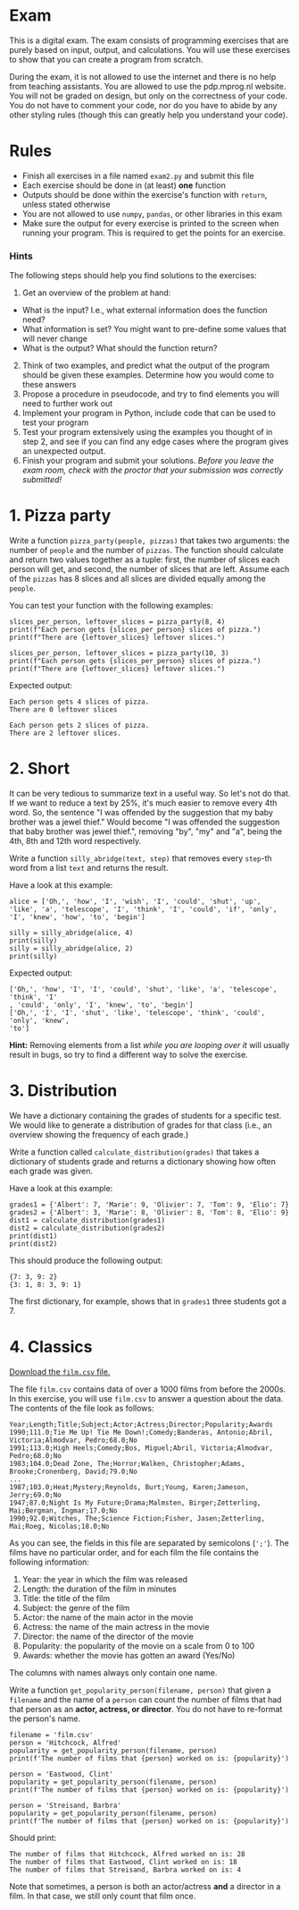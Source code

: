 # Exam

This is a digital exam. The exam consists of programming exercises that are purely based on input, output, and calculations. You will use these exercises to show that you can create a program from scratch.

During the exam, it is not allowed to use the internet and there is no help from teaching assistants. You are allowed to use the pdp.mprog.nl website. You will not be graded on design, but only on the correctness of your code. You do not have to comment your code, nor do you have to abide by any other styling rules (though this can greatly help you understand your code).

# Rules

- Finish all exercises in a file named `exam2.py` and submit this file
- Each exercise should be done in (at least) **one** function
- Outputs should be done within the exercise's function with `return`, unless stated otherwise
- You are not allowed to use `numpy`, `pandas`, or other libraries in this exam
- Make sure the output for every exercise is printed to the screen when running your program. This is required to get the points for an exercise.

### Hints

The following steps should help you find solutions to the exercises:

1. Get an overview of the problem at hand:
  - What is the input? I.e., what external information does the function need?
  - What information is set? You might want to pre-define some values that will never change
  - What is the output? What should the function return?
2. Think of two examples, and predict what the output of the program should be given these examples. Determine how you would come to these answers
3. Propose a procedure in pseudocode, and try to find elements you will need to further work out
4. Implement your program in Python, include code that can be used to test your program
5. Test your program extensively using the examples you thought of in step 2, and see if you can find any edge cases where the program gives an unexpected output.
6. Finish your program and submit your solutions. *Before you leave the exam room, check with the proctor that your submission was correctly submitted!*

# 1. Pizza party

Write a function `pizza_party(people, pizzas)` that takes two arguments: the number of `people` and the number of `pizzas`. The function should calculate and return two values together as a tuple: first, the number of slices each person will get, and second, the number of slices that are left. Assume each of the `pizzas` has 8 slices and all slices are divided equally among the `people`.

You can test your function with the following examples:

    slices_per_person, leftover_slices = pizza_party(8, 4)
    print(f"Each person gets {slices_per_person} slices of pizza.")
    print(f"There are {leftover_slices} leftover slices.")

    slices_per_person, leftover_slices = pizza_party(10, 3)
    print(f"Each person gets {slices_per_person} slices of pizza.")
    print(f"There are {leftover_slices} leftover slices.")

Expected output:

    Each person gets 4 slices of pizza.
    There are 0 leftover slices

    Each person gets 2 slices of pizza.
    There are 2 leftover slices.

# 2. Short

It can be very tedious to summarize text in a useful way. So let's not do that. If we want to reduce a text by 25%, it's much easier to remove every 4th word. So, the sentence "I was offended by the suggestion that my baby brother was a jewel thief." Would become "I was offended the suggestion that baby brother was jewel thief.", removing "by", "my" and "a", being the 4th, 8th and 12th word respectively.

Write a function `silly_abridge(text, step)` that removes every `step`-th word from a list `text` and returns the result.

Have a look at this example:

    alice = ['Oh,', 'how', 'I', 'wish', 'I', 'could', 'shut', 'up', 'like', 'a', 'telescope', 'I', 'think', 'I', 'could', 'if', 'only', 'I', 'knew', 'how', 'to', 'begin']

    silly = silly_abridge(alice, 4)
    print(silly)
    silly = silly_abridge(alice, 2)
    print(silly)

Expected output:

    ['Oh,', 'how', 'I', 'I', 'could', 'shut', 'like', 'a', 'telescope', 'think', 'I'
    , 'could', 'only', 'I', 'knew', 'to', 'begin']
    ['Oh,', 'I', 'I', 'shut', 'like', 'telescope', 'think', 'could', 'only', 'knew',
    'to']

**Hint:** Removing elements from a list *while you are looping over it* will usually result in bugs, so try to find a different way to solve the exercise.

# 3. Distribution

We have a dictionary containing the grades of students for a specific test. We would like to generate a distribution of grades for that class (i.e., an overview showing the frequency of each grade.)

Write a function called `calculate_distribution(grades)` that takes a dictionary of students grade and returns a dictionary showing how often each grade was given.

Have a look at this example:

    grades1 = {'Albert': 7, 'Marie': 9, 'Olivier': 7, 'Tom': 9, 'Elio': 7}
    grades2 = {'Albert': 3, 'Marie': 8, 'Olivier': 8, 'Tom': 8, 'Elio': 9}
    dist1 = calculate_distribution(grades1)
    dist2 = calculate_distribution(grades2)
    print(dist1)
    print(dist2)

This should produce the following output:

    {7: 3, 9: 2}
    {3: 1, 8: 3, 9: 1}

The first dictionary, for example, shows that in `grades1` three students got a 7.

# 4. Classics

[Download the `film.csv` file.](../data/film.csv)

The file `film.csv` contains data of over a 1000 films from before the 2000s. In this exercise, you will use `film.csv` to answer a question about the data. The contents of the file look as follows:

    Year;Length;Title;Subject;Actor;Actress;Director;Popularity;Awards
    1990;111.0;Tie Me Up! Tie Me Down!;Comedy;Banderas, Antonio;Abril, Victoria;Almodvar, Pedro;68.0;No
    1991;113.0;High Heels;Comedy;Bos, Miguel;Abril, Victoria;Almodvar, Pedro;68.0;No
    1983;104.0;Dead Zone, The;Horror;Walken, Christopher;Adams, Brooke;Cronenberg, David;79.0;No
    ...
    1987;103.0;Heat;Mystery;Reynolds, Burt;Young, Karen;Jameson, Jerry;69.0;No
    1947;87.0;Night Is My Future;Drama;Malmsten, Birger;Zetterling, Mai;Bergman, Ingmar;17.0;No
    1990;92.0;Witches, The;Science Fiction;Fisher, Jasen;Zetterling, Mai;Roeg, Nicolas;18.0;No

As you can see, the fields in this file are separated by semicolons (`';'`). The films have no particular order, and for each film the file contains the following information:

1. Year: the year in which the film was released
2. Length: the duration of the film in minutes
3. Title: the title of the film
4. Subject: the genre of the film
5. Actor: the name of the main actor in the movie
6. Actress: the name of the main actress in the movie
7. Director: the name of the director of the movie
8. Popularity: the popularity of the movie on a scale from 0 to 100
9. Awards: whether the movie has gotten an award (Yes/No)

The columns with names always only contain one name.

Write a function `get_popularity_person(filename, person)` that given a `filename` and the name of a `person` can count the number of films that had that person as an **actor, actress, or director**. You do not have to re-format the person's name.

    filename = 'film.csv'
    person = 'Hitchcock, Alfred'
    popularity = get_popularity_person(filename, person)
    print(f'The number of films that {person} worked on is: {popularity}')

    person = 'Eastwood, Clint'
    popularity = get_popularity_person(filename, person)
    print(f'The number of films that {person} worked on is: {popularity}')

    person = 'Streisand, Barbra'
    popularity = get_popularity_person(filename, person)
    print(f'The number of films that {person} worked on is: {popularity}')

Should print:

    The number of films that Hitchcock, Alfred worked on is: 28
    The number of films that Eastwood, Clint worked on is: 18
    The number of films that Streisand, Barbra worked on is: 4

Note that sometimes, a person is both an actor/actress **and** a director in a film. In that case, we still only count that film once.
